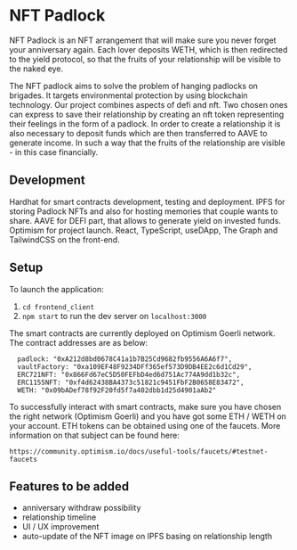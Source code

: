 # NFT Padlock

NFT Padlock is an NFT arrangement that will make sure you never forget your anniversary again. Each lover deposits WETH, which is then redirected to the yield protocol, so that the fruits of your relationship will be visible to the naked eye.

The NFT padlock aims to solve the problem of hanging padlocks on brigades. It targets environmental protection by using blockchain technology. Our project combines aspects of defi and nft. Two chosen ones can express to save their relationship by creating an nft token representing their feelings in the form of a padlock. In order to create a relationship it is also necessary to deposit funds which are then transferred to AAVE to generate income. In such a way that the fruits of the relationship are visible - in this case financially.

## Development

Hardhat for smart contracts development, testing and deployment. IPFS for storing Padlock NFTs and also for hosting memories that couple wants to share. AAVE for DEFI part, that allows to generate yield on invested funds. Optimism for project launch. React, TypeScript, useDApp, The Graph and TailwindCSS on the front-end.

## Setup

To launch the application:

1. `cd frontend_client`
2. `npm start` to run the dev server on `localhost:3000`

The smart contracts are currently deployed on Optimism Goerli network. The contract addresses are as below:

```
  padlock: "0xA212d8bd0678C41a1b7B25Cd9682fb9556A6A6f7",
  vaultFactory: "0xa109EF48F9234DFf365ef573D9DB4EE2c6d1Cd29",
  ERC721NFT: "0x866Fd67eC5D50FEFbD4ed6d751Ac774A9dd1b32c",
  ERC1155NFT: "0xf4d62438BA4373c51821c9451FbF2B0658E83472",
  WETH: "0x09bADef78f92F20fd5f7a402dbb1d25d4901aAb2"
```

To successfully interact with smart contracts, make sure you have chosen the right network (Optimism Goerli) and you have got some ETH / WETH on your account. ETH tokens can be obtained using one of the faucets. More information on that subject can be found here:

`https://community.optimism.io/docs/useful-tools/faucets/#testnet-faucets`

## Features to be added

-   anniversary withdraw possibility
-   relationship timeline
-   UI / UX improvement
-   auto-update of the NFT image on IPFS basing on relationship length
